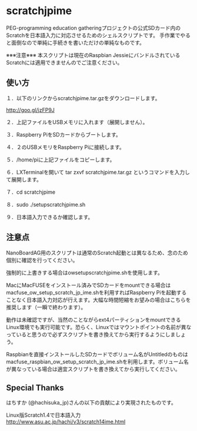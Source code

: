 scratchjpime
============
PEG-programming education gatheringプロジェクトの公式SDカード内のScratchを日本語入力に対応させるためのシェルスクリプトです。
手作業でやると面倒なので単純に手続きを書いただけの単純なものです。

※※※注意※※※
本スクリプトは現在のRaspbian JessieにバンドルされているScratchには適用できませんのでご注意ください。

使い方
-----
１．以下のリンクからscratchjpime.tar.gzをダウンロードします。

http://goo.gl/jzFP9J

２．上記ファイルをUSBメモリに入れます（展開しません）。

３．Raspberry PiをSDカードからブートします。

４．２のUSBメモリをRaspberry Piに接続します。

５．/home/piに上記ファイルをコピーします。

６．LXTerminalを開いて tar zxvf scratchjpime.tar.gz というコマンドを入力して展開します。

７．cd scratchjpime

８．sudo ./setupscratchjpime.sh

９．日本語入力できるか確認します。

注意点
-----
NanoBoardAG用のスクリプトは通常のScratch起動とは異なるため、念のため個別に確認を行ってください。

強制的に上書きする場合はowsetupscratchjpime.shを使用します。

MacにMacFUSEをインストール済みでSDカードをmountできる場合はmacfuse_ow_setup_scratch_jp_ime.shを利用すればRaspberry Piを起動することなく日本語入力対応が行えます。大幅な時間短縮をお望みの場合はこちらを推奨します（一瞬で終わります）。

動作は未確認ですが、当然のことながらext4パーティションをmountできるLinux環境でも実行可能です。恐らく、Linuxではマウントポイントの名前が異なっていると思うので必ずスクリプトを書き換えてから実行するようにしましょう。

Raspbianを直接インストールしたSDカードでボリューム名がUntitledのものはmacfuse_raspbian_ow_setup_scratch_jp_ime.shを利用します。ボリューム名が異なっている場合は適宜スクリプトを書き換えてから実行してください。


## Special Thanks

はちすか (@hachisuka_jp)さんの以下の貢献により実現されたものです。

Linux版Scratch1.4で日本語入力
http://www.asu.ac.jp/hachi/v3/scratch14ime.html

